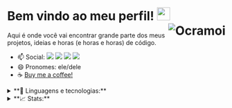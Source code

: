 # Bem vindo ao meu perfil! <img src="https://raw.githubusercontent.com/MartinHeinz/MartinHeinz/master/wave.gif" width="30px"> <img align="right" src="https://komarev.com/ghpvc/?username=Ocramoi" alt="Ocramoi" />
Aqui é onde você vai encontrar grande parte dos meus projetos, ideias e horas (e horas e horas) de código.
- 📫 Social: [![](https://img.shields.io/github/followers/Ocramoi?label=Me%20siga%20aqui&style=social)](https://github.com/Ocramoi) [![](https://img.shields.io/twitter/follow/Ocramoi?label=Twitter&style=social)](https://twitter.com/Ocramoi) [![](https://img.shields.io/reddit/user-karma/combined/ocramoidev?style=social)](https://www.reddit.com/u/ocramoidev) [![](https://img.shields.io/mastodon/follow/76241?domain=https%3A%2F%2Fmastodon.online&style=social)](https://mastodon.online/web/accounts/76241)
- 😄 Pronomes: ele/dele
- ☕ [Buy me a coffee!](https://www.buymeacoffee.com/ocramoi)

<details>
<summary>**🧰 Linguagens e tecnologias:**</summary>
<br>
![](https://img.shields.io/badge/OS-Linux-informational?style=flat&logo=linux&logoColor=white&color=2bbc8a) ![](https://img.shields.io/badge/OS-Windows-informational?style=flat&logo=windows&logoColor=white&color=2bbc8a) ![](https://img.shields.io/badge/Shell-ZSH-informational?style=flat&logo=gnu-bash&logoColor=white&color=2bbc8a) ![](https://img.shields.io/badge/Code-Python-informational?style=flat&logo=python&logoColor=white&color=2bbc8a) ![](https://img.shields.io/badge/Code-Java-informational?style=flat&logo=java&logoColor=white&color=2bbc8a) ![](https://img.shields.io/badge/Code-js-informational?style=flat&logo=javascript&logoColor=white&color=2bbc8a) ![](https://img.shields.io/badge/Code-HTML5-informational?style=flat&logo=html5&logoColor=white&color=2bbc8a) ![](https://img.shields.io/badge/Code-Jupyter-informational?style=flat&logo=jupyter&logoColor=white&color=2bbc8a) ![](https://img.shields.io/badge/Code-C-informational?style=flat&logo=C&logoColor=white&color=2bbc8a) ![](https://img.shields.io/badge/Code-C++-informational?style=flat&logo=C%2B%2B&logoColor=white&color=2bbc8a) ![](https://img.shields.io/badge/Code-C%23-informational?style=flat&logo=c-sharp&logoColor=white&color=2bbc8a) ![](https://img.shields.io/badge/Code-PHP-informational?style=flat&logo=php&logoColor=white&color=2bbc8a) ![](https://img.shields.io/badge/Code-CSS-informational?style=flat&logo=c&logoColor=white&color=2bbc8a) ![](https://img.shields.io/badge/Code-Vue.js-informational?style=flat&logo=vue.js&logoColor=white&color=2bbc8a) ![](https://img.shields.io/badge/Editor-Emacs-informational?style=flat&logo=gnu&logoColor=white&color=2bbc8a) ![](https://img.shields.io/badge/Editor-Vim-informational?style=flat&logo=vim&logoColor=white&color=2bbc8a) ![](https://img.shields.io/badge/Editor-VS%20Code-informational?style=flat&logo=visual-studio-code&logoColor=white&color=2bbc8a) ![](https://img.shields.io/badge/Editor-Netbeans-informational?style=flat&logo=apache&logoColor=white&color=2bbc8a) ![](https://img.shields.io/badge/Tool-Git-informational?style=flat&logo=git&logoColor=white&color=2bbc8a) ![](https://img.shields.io/badge/Tool-PostgreSQL-informational?style=flat&logo=postgresql&logoColor=white&color=2bbc8a) ![](https://img.shields.io/badge/Tool-MySQL-informational?style=flat&logo=mysql&logoColor=white&color=2bbc8a) ![](https://img.shields.io/badge/Tool-Node.js-informational?style=flat&logo=node.js&logoColor=white&color=2bbc8a) ![](https://img.shields.io/badge/Tool-Bootstrap-informational?style=flat&logo=bootstrap&logoColor=white&color=2bbc8a) ![](https://img.shields.io/badge/Tool-Unity-informational?style=flat&logo=unity&logoColor=white&color=2bbc8a) ![](https://img.shields.io/badge/Platform-Android-informational?style=flat&logo=android&logoColor=white&color=2bbc8a) ![](https://img.shields.io/badge/Platform-Arduino-informational?style=flat&logo=arduino&logoColor=white&color=2bbc8a) 
</details>

<details>
  <summary>**📈 Stats:**</summary>
  <br>
  ![](https://github-readme-stats.vercel.app/api?username=Ocramoi&theme=dracula)
  ![](https://github-readme-stats.vercel.app/api/top-langs/?username=Ocramoi&theme=dracula)
</details>

<!--
**Ocramoi/Ocramoi** is a ✨ _special_ ✨ repository because its `README.md` (this file) appears on your GitHub profile.

Here are some ideas to get you started:

- 🔭 I’m currently working on ...
- 🌱 I’m currently learning ...
- 👯 I’m looking to collaborate on ...
- 🤔 I’m looking for help with ...
- 💬 Ask me about ...
- 📫 How to reach me: ...
- 😄 Pronouns: ...
- ⚡ Fun fact: ...
-->
